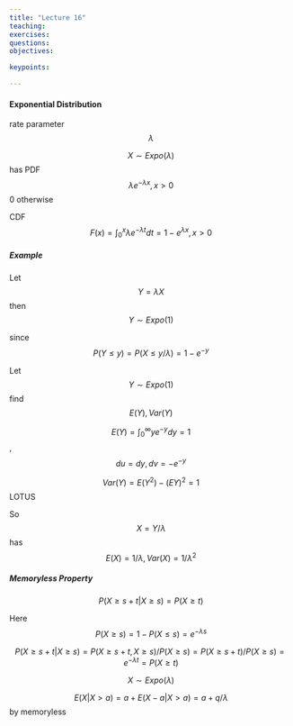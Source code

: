 ```yaml
---
title: "Lecture 16"
teaching: 
exercises:
questions:
objectives:

keypoints:

---
```


#### Exponential Distribution

rate parameter $$\lambda$$

$$X \sim Expo(\lambda)$$ has PDF $$\lambda e^{-\lambda x}, x>0$$ 0 otherwise

CDF $$F(x)= \int_{0}^{x}\lambda e^{-\lambda t}dt = 1 - e^{\lambda x}, x>0$$ 

##### Example

Let $$Y= \lambda X$$ then $$Y\sim Expo(1)$$ 

since $$P(Y\le y) = P(X\le y/\lambda)= 1- e^{-y}$$ 



Let $$Y\sim Expo(1)$$ find $$E(Y), Var(Y)$$

$$E(Y) = \int_{0}^{\infty} ye^{-y}dy = 1$$ , $$du = dy, dv = -e^{-y}$$ 

$$Var(Y) = E(Y^2) - (EY)^2 = 1$$  LOTUS

So $$ X=Y/\lambda$$ has $$E(X) = 1/\lambda, Var(X) = 1/\lambda^2$$ 

##### Memoryless Property

$$
P(X\ge s+t|X\ge s) = P(X\ge t)
$$ 

Here $$P(X\ge s) = 1  -P(X\le s) = e^{-\lambda s}$$

$$
P(X\ge s+t|X\ge s) = P(X\ge s+t, X\ge s) / P(X\ge s) =  P(X\ge s+t) / P(X\ge s)  = e^{-\lambda t} = P(X\ge t)
$$ 

$$X\sim Expo(\lambda)$$

$$
E(X|X>a) = a + E(X-a|X>a) = a + q/\lambda
$$  by memoryless